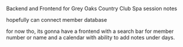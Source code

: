 Backend and Frontend for Grey Oaks Country Club Spa session notes

hopefully can connect member database

for now tho, its gonna have a frontend with a search bar for member number or name and a calendar with ability to add notes under days.